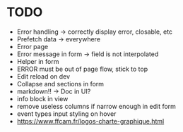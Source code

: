 # TODO

- Error handling -> correctly display error, closable, etc
- Prefetch data -> everywhere
- Error page
- Error message in form -> field is not interpolated
- Helper in form
- ERROR must be out of page flow, stick to top
- Edit reload on dev
- Collapse and sections in form
- markdown!! -> Doc in UI?
- info block in view
- remove useless columns if narrow enough in edit form
- event types input styling on hover
- <https://www.ffcam.fr/logos-charte-graphique.html>
